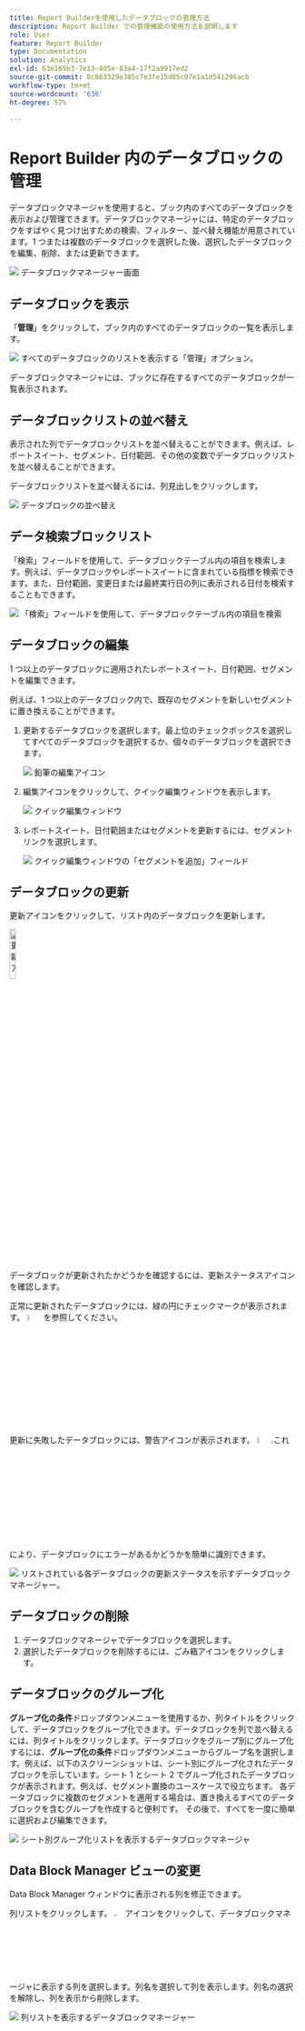 ```yaml
---
title: Report Builderを使用したデータブロックの管理方法
description: Report Builder での管理機能の使用方法を説明します
role: User
feature: Report Builder
type: Documentation
solution: Analytics
exl-id: 63e169b3-7e13-405e-83a4-17f2a9917ed2
source-git-commit: 8c863329e385c7e3fe15d85c07e1a1d541296acb
workflow-type: tm+mt
source-wordcount: '636'
ht-degree: 57%

---
```


# Report Builder 内のデータブロックの管理

データブロックマネージャを使用すると、ブック内のすべてのデータブロックを表示および管理できます。データブロックマネージャには、特定のデータブロックをすばやく見つけ出すための検索、フィルター、並べ替え機能が用意されています。1 つまたは複数のデータブロックを選択した後、選択したデータブロックを編集、削除、または更新できます。

![&#x200B; データブロックマネージャー画面 &#x200B;](./assets/image52.png)

## データブロックを表示

「**管理**」をクリックして、ブック内のすべてのデータブロックの一覧を表示します。

![&#x200B; すべてのデータブロックのリストを表示する「管理」オプション。](./assets/image53.png)

データブロックマネージャには、ブックに存在するすべてのデータブロックが一覧表示されます。 

## データブロックリストの並べ替え

表示された列でデータブロックリストを並べ替えることができます。例えば、レポートスイート、セグメント、日付範囲、その他の変数でデータブロックリストを並べ替えることができます。

データブロックリストを並べ替えるには、列見出しをクリックします。

![&#x200B; データブロックの並べ替え &#x200B;](./assets/image54.png)

## データ検索ブロックリスト

「検索」フィールドを使用して、データブロックテーブル内の項目を検索します。例えば、データブロックやレポートスイートに含まれている指標を検索できます。また、日付範囲、変更日または最終実行日の列に表示される日付を検索することもできます。

![&#x200B; 「検索」フィールドを使用して、データブロックテーブル内の項目を検索 &#x200B;](./assets/image55.png)

## データブロックの編集

1 つ以上のデータブロックに適用されたレポートスイート、日付範囲、セグメントを編集できます。

例えば、1 つ以上のデータブロック内で、既存のセグメントを新しいセグメントに置き換えることができます。

1. 更新するデータブロックを選択します。最上位のチェックボックスを選択してすべてのデータブロックを選択するか、個々のデータブロックを選択できます。

   ![&#x200B; 鉛筆の編集アイコン &#x200B;](./assets/image56.png)

1. 編集アイコンをクリックして、クイック編集ウィンドウを表示します。

   ![&#x200B; クイック編集ウィンドウ &#x200B;](./assets/image58.png)

1. レポートスイート、日付範囲またはセグメントを更新するには、セグメントリンクを選択します。

   ![&#x200B; クイック編集ウィンドウの「セグメントを追加」フィールド &#x200B;](./assets/image59.png)

## データブロックの更新

更新アイコンをクリックして、リスト内のデータブロックを更新します。

<img src="./assets/refresh-icon.png" width="15%" alt="更新アイコン"/>

データブロックが更新されたかどうかを確認するには、更新ステータスアイコンを確認します。

正常に更新されたデータブロックには、緑の円にチェックマークが表示されます。 <img src="./assets/refresh-success.png" width="5%" alt="チェックマークアイコン付きの緑の円"/> を参照してください。

更新に失敗したデータブロックには、警告アイコンが表示されます。 <img src="./assets/refresh-failure.png" width="5%" alt="感嘆符アイコン付きの赤い三角形"/>.これにより、データブロックにエラーがあるかどうかを簡単に識別できます。


![&#x200B; リストされている各データブロックの更新ステータスを示すデータブロックマネージャー。](./assets/image512.png)

## データブロックの削除

1. データブロックマネージャでデータブロックを選択します。
1. 選択したデータブロックを削除するには、ごみ箱アイコンをクリックします。

## データブロックのグループ化

**グループ化の条件**&#x200B;ドロップダウンメニューを使用するか、列タイトルをクリックして、データブロックをグループ化できます。データブロックを列で並べ替えるには、列タイトルをクリックします。データブロックをグループ別にグループ化するには、**グループ化の条件**&#x200B;ドロップダウンメニューからグループ名を選択します。例えば、以下のスクリーンショットは、シート別にグループ化されたデータブロックを示しています。シート 1 とシート 2 でグループ化されたデータブロックが表示されます。例えば、セグメント置換のユースケースで役立ちます。 各データブロックに複数のセグメントを適用する場合は、置き換えるすべてのデータブロックを含むグループを作成すると便利です。 その後で、すべてを一度に簡単に選択および編集できます。

![&#x200B; シート別グループ化リストを表示するデータブロックマネージャ &#x200B;](./assets/group-data-blocks.png)

## Data Block Manager ビューの変更

Data Block Manager ウィンドウに表示される列を修正できます。


列リストをクリックします。 <img src="./assets/image515.png" width="3%" alt="列リストアイコン"/> アイコンをクリックして、データブロックマネージャに表示する列を選択します。列名を選択して列を表示します。列名の選択を解除し、列を表示から削除します。

![&#x200B; 列リストを表示するデータブロックマネージャー &#x200B;](./assets/image516.png)
